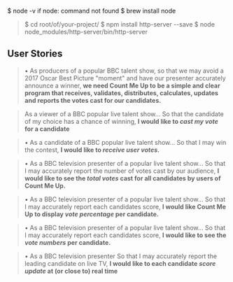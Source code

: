 $ node -v
if node: command not found
$ brew install node

>$ cd root/of/your-project/
$ npm install http-server --save
$ node node_modules/http-server/bin/http-server




## User Stories

> • As producers of a popular BBC talent show, so that we may avoid a 2017 Oscar Best Picture "moment" and have our presenter accurately announce a winner, **we need Count Me Up to be a simple and clear program that receives, validates, distributes, calculates, updates and reports the votes cast for our candidates.**

> As a viewer of a BBC popular live talent show...
So that the candidate of my choice has a chance of winning,
**I would like to *cast my vote* for a candidate**

> • As a candidate of a BBC popular live talent show...
So that I may win the contest,
**I would like to *receive user votes.***

> • As a BBC television presenter of a popular live talent show...
So that I may accurately report the number of votes cast by our audience,
**I would like to see the *total votes* cast for all candidates by users of Count Me Up.**

> • As a BBC television presenter of a popular live talent show...
So that I may accurately report each candidates score,
**I would like Count Me Up to display *vote percentage* per candidate.**

> • As a BBC television presenter of a popular live talent show...
So that I may accurately report each candidates score,
**I would like to see the *vote numbers* per candidate.**

> • As a BBC television presenter
So that I may accurately report the leading candidate on live TV,
**I would like to each candidate *score update* at (or close to) real time**
